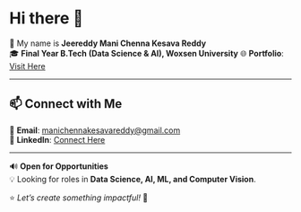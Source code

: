# Hi there 👋  

👋 My name is **Jeereddy Mani Chenna Kesava Reddy**  
🎓 **Final Year B.Tech (Data Science & AI), Woxsen University** 
🌐 **Portfolio**: [Visit Here](https://transcendent-pasca-b546f2.netlify.app/)  

---

## 📫 Connect with Me  

📧 **Email**: manichennakesavareddy@gmail.com  
💼 **LinkedIn**: [Connect Here](https://www.linkedin.com/in/jeereddy-mani-chenna-kesava-reddy-92a62b229/)  

---

🔊 **Open for Opportunities**  
💡 Looking for roles in **Data Science, AI, ML, and Computer Vision**.  

⭐ *Let’s create something impactful!* 🚀  

<!---
Mani76600/Mani76600 is a ✨ special ✨ repository because its `README.md` (this file) appears on your GitHub profile.
You can click the Preview link to take a look at your changes.
--->
